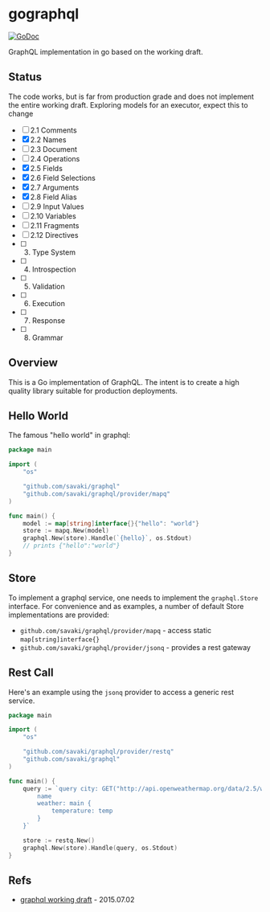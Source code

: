 # gographql

[![GoDoc](https://godoc.org/github.com/savaki/graphql?status.svg)](https://godoc.org/github.com/savaki/graphql)

GraphQL implementation in go based on the working draft.

## Status

The code works, but is far from production grade and does not implement the entire working draft. Exploring models for 
an executor, expect this to change

- [ ] 2.1 Comments
- [x] 2.2 Names
- [ ] 2.3 Document
- [ ] 2.4 Operations
- [x] 2.5 Fields
- [x] 2.6 Field Selections
- [x] 2.7 Arguments
- [x] 2.8 Field Alias
- [ ] 2.9 Input Values
- [ ] 2.10 Variables
- [ ] 2.11 Fragments
- [ ] 2.12 Directives
- [ ] 3. Type System
- [ ] 4. Introspection
- [ ] 5. Validation
- [ ] 6. Execution
- [ ] 7. Response
- [ ] 8. Grammar

## Overview

This is a Go implementation of GraphQL.  The intent is to create a high quality library suitable for production deployments.

## Hello World

The famous "hello world" in graphql:

```go
package main

import (
	"os"

	"github.com/savaki/graphql"
	"github.com/savaki/graphql/provider/mapq"
)

func main() {
	model := map[string]interface{}{"hello": "world"}
	store := mapq.New(model)
	graphql.New(store).Handle(`{hello}`, os.Stdout)
	// prints {"hello":"world"}
}
```

## Store

To implement a graphql service, one needs to implement the ```graphql.Store``` interface.  For convenience and as examples, a number of default Store implementations are provided:

* ```github.com/savaki/graphql/provider/mapq``` - access static  ```map[string]interface{}```
* ```github.com/savaki/graphql/provider/jsonq``` - provides a rest gateway

## Rest Call

Here's an example using the ```jsonq``` provider to access a generic rest service.

```go
package main

import (
	"os"

	"github.com/savaki/graphql/provider/restq"
	"github.com/savaki/graphql"
)

func main() {
	query := `query city: GET("http://api.openweathermap.org/data/2.5/weather?lat=35&lon=139") {
		name
		weather: main {
			temperature: temp
		}
	}`

	store := restq.New()
	graphql.New(store).Handle(query, os.Stdout)
}
```

## Refs

* [graphql working draft](http://facebook.github.io/graphql/) - 2015.07.02

